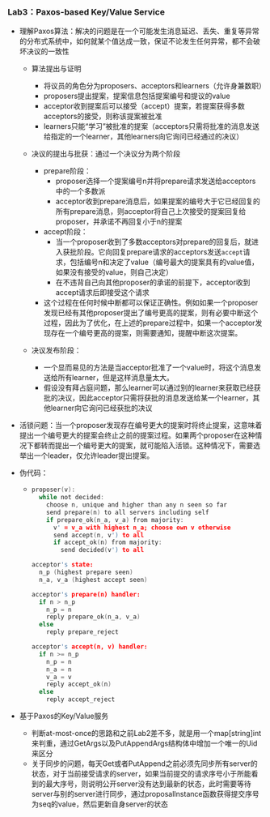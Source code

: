### Lab3：Paxos-based Key/Value Service

- 理解Paxos算法：解决的问题是在一个可能发生消息延迟、丢失、重复等异常的分布式系统中，如何就某个值达成一致，保证不论发生任何异常，都不会破坏决议的一致性
  - 算法提出与证明

    - 将议员的角色分为proposers、acceptors和learners（允许身兼数职）
    - proposers提出提案，提案信息包括提案编号和提议的value
    - acceptor收到提案后可以接受（accept）提案，若提案获得多数acceptors的接受，则称该提案被批准
    - learners只能“学习”被批准的提案（acceptors只需将批准的消息发送给指定的一个learner，其他learners向它询问已经通过的决议）
  - 决议的提出与批获：通过一个决议分为两个阶段

    - prepare阶段：
      - proposer选择一个提案编号n并将prepare请求发送给acceptors中的一个多数派
      - acceptor收到prepare消息后，如果提案的编号大于它已经回复的所有prepare消息，则acceptor将自己上次接受的提案回复给proposer，并承诺不再回复小于n的提案
    - accept阶段：
      - 当一个proposer收到了多数acceptors对prepare的回复后，就进入获批阶段。它向回复prepare请求的acceptors发送`accept`请求，包括编号n和决定了value（编号最大的提案具有的value值，如果没有接受的value，则自己决定）
      - 在不违背自己向其他proposer的承诺的前提下，acceptor收到accept请求后即接受这个请求
    - 这个过程在任何时候中断都可以保证正确性。例如如果一个proposer发现已经有其他proposer提出了编号更高的提案，则有必要中断这个过程，因此为了优化，在上述的prepare过程中，如果一个acceptor发现存在一个编号更高的提案，则需要通知，提醒中断这次提案。
  - 决议发布阶段：
    - 一个显而易见的方法是当acceptor批准了一个value时，将这个消息发送给所有learner，但是这样消息量太大。
    - 假设没有拜占庭问题，那么learner可以通过别的learner来获取已经获批的决议，因此acceptor只需将获批的消息发送给某一个learner，其他learner向它询问已经获批的决议

- 活锁问题：当一个proposer发现存在编号更大的提案时将终止提案，这意味着提出一个编号更大的提案会终止之前的提案过程。如果两个proposer在这种情况下都转而提出一个编号更大的提案，就可能陷入活锁。这种情况下，需要选举出一个leader，仅允许leader提出提案。

- 伪代码：

  - ```c
    proposer(v):
      while not decided:
        choose n, unique and higher than any n seen so far
        send prepare(n) to all servers including self
        if prepare_ok(n_a, v_a) from majority:
          v' = v_a with highest n_a; choose own v otherwise
          send accept(n, v') to all
          if accept_ok(n) from majority:
            send decided(v') to all

    acceptor's state:
      n_p (highest prepare seen)
      n_a, v_a (highest accept seen)

    acceptor's prepare(n) handler:
      if n > n_p
        n_p = n
        reply prepare_ok(n_a, v_a)
      else
        reply prepare_reject

    acceptor's accept(n, v) handler:
      if n >= n_p
        n_p = n
        n_a = n
        v_a = v
        reply accept_ok(n)
      else
        reply accept_reject
    ```




- 基于Paxos的Key/Value服务

  - 判断at-most-once的思路和之前Lab2差不多，就是用一个map[string]int来判重，通过GetArgs以及PutAppendArgs结构体中增加一个唯一的Uid来区分
  - 关于同步的问题，每天Get或者PutAppend之前必须先同步所有server的状态，对于当前接受请求的server，如果当前提交的请求序号小于所能看到的最大序号，则说明公开server没有达到最新的状态，此时需要等待server与别的server进行同步，通过proposalInstance函数获得提交序号为seq的value，然后更新自身server的状态

  ​